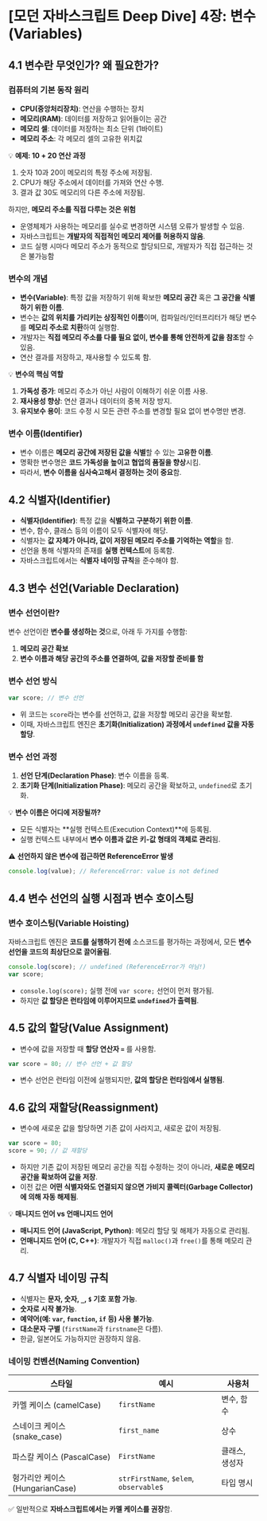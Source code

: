 # [모던 자바스크립트 Deep Dive] 4장: 변수(Variables)

## **4.1 변수란 무엇인가? 왜 필요한가?**

### **컴퓨터의 기본 동작 원리**
- **CPU(중앙처리장치)**: 연산을 수행하는 장치
- **메모리(RAM)**: 데이터를 저장하고 읽어들이는 공간
- **메모리 셀**: 데이터를 저장하는 최소 단위 (1바이트)
- **메모리 주소**: 각 메모리 셀의 고유한 위치값

💡 **예제: 10 + 20 연산 과정**
1. 숫자 10과 20이 메모리의 특정 주소에 저장됨.
2. CPU가 해당 주소에서 데이터를 가져와 연산 수행.
3. 결과 값 30도 메모리의 다른 주소에 저장됨.

하지만, **메모리 주소를 직접 다루는 것은 위험**
- 운영체제가 사용하는 메모리를 실수로 변경하면 시스템 오류가 발생할 수 있음.
- 자바스크립트는 **개발자의 직접적인 메모리 제어를 허용하지 않음**.
- 코드 실행 시마다 메모리 주소가 동적으로 할당되므로, 개발자가 직접 접근하는 것은 불가능함

### **변수의 개념**

- **변수(Variable)**: 특정 값을 저장하기 위해 확보한 **메모리 공간** 혹은 **그 공간을 식별하기 위한 이름**.
- 변수는 **값의 위치를 가리키는 상징적인 이름**이며, 컴파일러/인터프리터가 해당 변수를 **메모리 주소로 치환**하여 실행함.
- 개발자는 **직접 메모리 주소를 다룰 필요 없이, 변수를 통해 안전하게 값을 참조**할 수 있음.
- 연산 결과를 저장하고, 재사용할 수 있도록 함.

💡 **변수의 핵심 역할**
1. **가독성 증가**: 메모리 주소가 아닌 사람이 이해하기 쉬운 이름 사용.
2. **재사용성 향상**: 연산 결과나 데이터의 중복 저장 방지.
3. **유지보수 용이**: 코드 수정 시 모든 관련 주소를 변경할 필요 없이 변수명만 변경.

### **변수 이름(Identifier)**

- 변수 이름은 **메모리 공간에 저장된 값을 식별**할 수 있는 **고유한 이름**.
- 명확한 변수명은 **코드 가독성을 높이고 협업의 품질을 향상**시킴.
- 따라서, **변수 이름을 심사숙고해서 결정하는 것이 중요**함.

## **4.2 식별자(Identifier)**

- **식별자(Identifier)**: 특정 값을 **식별하고 구분하기 위한 이름**.
- 변수, 함수, 클래스 등의 이름이 모두 식별자에 해당.
- 식별자는 **값 자체가 아니라, 값이 저장된 메모리 주소를 기억하는 역할**을 함.
- 선언을 통해 식별자의 존재를 **실행 컨텍스트**에 등록함.
- 자바스크립트에서는 **식별자 네이밍 규칙**을 준수해야 함.

## **4.3 변수 선언(Variable Declaration)**

### **변수 선언이란?**

변수 선언이란 **변수를 생성하는 것**으로, 아래 두 가지를 수행함:
1. **메모리 공간 확보**
2. **변수 이름과 해당 공간의 주소를 연결하여, 값을 저장할 준비를 함**

### **변수 선언 방식**
```javascript
var score; // 변수 선언
```
- 위 코드는 `score`라는 변수를 선언하고, 값을 저장할 메모리 공간을 확보함.
- 이때, 자바스크립트 엔진은 **초기화(Initialization) 과정에서 `undefined` 값을 자동 할당**.

### **변수 선언 과정**

1. **선언 단계(Declaration Phase)**: 변수 이름을 등록.
2. **초기화 단계(Initialization Phase)**: 메모리 공간을 확보하고, `undefined`로 초기화.

💡 **변수 이름은 어디에 저장될까?**
- 모든 식별자는 **실행 컨텍스트(Execution Context)**에 등록됨.
- 실행 컨텍스트 내부에서 **변수 이름과 값은 키-값 형태의 객체로 관리**됨.

⚠️ **선언하지 않은 변수에 접근하면 ReferenceError 발생**
```javascript
console.log(value); // ReferenceError: value is not defined
```

## **4.4 변수 선언의 실행 시점과 변수 호이스팅**

### **변수 호이스팅(Variable Hoisting)**
자바스크립트 엔진은 **코드를 실행하기 전에** 소스코드를 평가하는 과정에서, 모든 **변수 선언을 코드의 최상단으로 끌어올림**.

```javascript
console.log(score); // undefined (ReferenceError가 아님!)
var score;
```
- `console.log(score);` 실행 전에 `var score;` 선언이 먼저 평가됨.
- 하지만 **값 할당은 런타임에 이루어지므로 `undefined`가 출력됨**.

## **4.5 값의 할당(Value Assignment)**
- 변수에 값을 저장할 때 **할당 연산자 `=`** 를 사용함.
```javascript
var score = 80; // 변수 선언 + 값 할당
```
- 변수 선언은 런타임 이전에 실행되지만, **값의 할당은 런타임에서 실행됨**.

## **4.6 값의 재할당(Reassignment)**
- 변수에 새로운 값을 할당하면 기존 값이 사라지고, 새로운 값이 저장됨.
```javascript
var score = 80;
score = 90; // 값 재할당
```
- 하지만 기존 값이 저장된 메모리 공간을 직접 수정하는 것이 아니라, **새로운 메모리 공간을 확보하여 값을 저장**.
- 이전 값은 **어떤 식별자와도 연결되지 않으면 가비지 콜렉터(Garbage Collector)에 의해 자동 해제됨**.

💡 **매니지드 언어 vs 언매니지드 언어**
- **매니지드 언어 (JavaScript, Python)**: 메모리 할당 및 해제가 자동으로 관리됨.
- **언매니지드 언어 (C, C++)**: 개발자가 직접 `malloc()`과 `free()`를 통해 메모리 관리.

## **4.7 식별자 네이밍 규칙**

- 식별자는 **문자, 숫자, `_`, `$` 기호 포함 가능**.
- **숫자로 시작 불가능**.
- **예약어(예: `var`, `function`, `if` 등) 사용 불가능**.
- **대소문자 구별** (`firstName`과 `firstname`은 다름).
- 한글, 일본어도 가능하지만 권장하지 않음.

### **네이밍 컨벤션(Naming Convention)**

| 스타일 | 예시 | 사용처 |
|--------|------|--------|
| 카멜 케이스 (camelCase) | `firstName` | 변수, 함수 |
| 스네이크 케이스 (snake_case) | `first_name` | 상수 |
| 파스칼 케이스 (PascalCase) | `FirstName` | 클래스, 생성자 |
| 헝가리안 케이스 (HungarianCase) | `strFirstName`, `$elem`, `observable$` | 타입 명시 |

✅ 일반적으로 **자바스크립트에서는 카멜 케이스를 권장**함.

